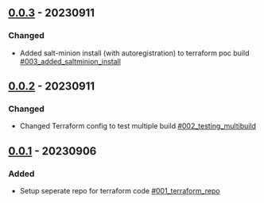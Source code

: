 ## [0.0.3](https://github.com/Vlot-Ltd/homelab) - 20230911


### Changed

- Added salt-minion install (with autoregistration) to terraform poc build [#003_added_saltminion_install](https://github.com/Vlot-Ltd/homelab/issues/003_added_saltminion_install)


## [0.0.2](https://github.com/Vlot-Ltd/homelab) - 20230911


### Changed

- Changed Terraform config to test multiple build [#002_testing_multibuild](https://github.com/Vlot-Ltd/homelab/issues/002_testing_multibuild)


## [0.0.1](https://github.com/Vlot-Ltd/homelab) - 20230906


### Added

- Setup seperate repo for terraform code [#001_terraform_repo](https://github.com/Vlot-Ltd/homelab/issues/001_terraform_repo)
